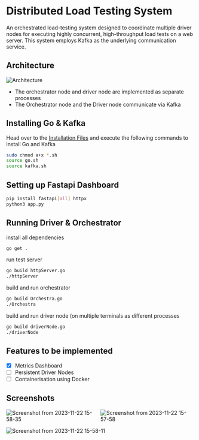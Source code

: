 # Distributed Load Testing System
An orchestrated load-testing system designed to coordinate multiple driver nodes for executing highly concurrent, high-throughput load tests on a web server. This system employs Kafka as the underlying communication service.

## Architecture

![Architecture](https://github.com/ankush-003/distributed-load-testing/assets/94037471/447ce4ab-b7b0-4249-9d58-6b23d4ee4f22)
- The orchestrator node and driver node are implemented as separate processes
- The Orchestrator node and the Driver node communicate via Kafka

## Installing Go & Kafka
Head over to the [Installation Files](https://github.com/ankush-003/distributed-load-testing/tree/main/installation%20files) and execute the following commands to install Go and Kafka
```bash
sudo chmod a+x *.sh
source go.sh
source kafka.sh
```
## Setting up Fastapi Dashboard
```bash
pip install fastapi[all] httpx
python3 app.py
```
## Running Driver & Orchestrator
install all dependencies
```bash
go get .
```
run test server
```bash
go build httpServer.go
./httpServer
```
build and run orchestrator
```bash
go build Orchestra.go
./Orchestra
```
build and run driver node (on multiple terminals as different processes
```bash
go build driverNode.go
./driverNode
```
## Features to be implemented
- [x] Metrics Dashboard
- [ ] Persistent Driver Nodes 
- [ ] Containerisation using Docker
## Screenshots
<div style="display: flex;">
  <img src="https://github.com/ankush-003/distributed-load-testing/assets/94037471/0165e0a6-694c-4e83-9207-83cd39f112d0" alt="Screenshot from 2023-11-22 15-58-35">
  <img src="https://github.com/ankush-003/distributed-load-testing/assets/94037471/8c1bebdb-c00a-4fac-8d1b-37920400ba16" alt="Screenshot from 2023-11-22 15-57-58">
</div>

![Screenshot from 2023-11-22 15-58-11](https://github.com/ankush-003/distributed-load-testing/assets/94037471/f5f1daf8-fdbd-46c7-bffb-b6450391c59a)
